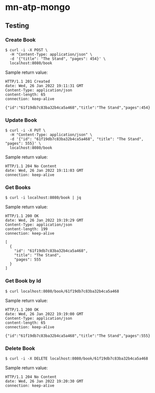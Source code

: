 # mn-atp-mongo

## Testing

### Create Book

```shell
$ curl -i -X POST \
  -H "Content-Type: application/json" \
  -d '{"title": "The Stand", "pages": 454}' \
  localhost:8080/book
```

Sample return value:

```shell
HTTP/1.1 201 Created
date: Wed, 26 Jan 2022 19:11:31 GMT
Content-Type: application/json
content-length: 65
connection: keep-alive

{"id":"61f19db7c83ba32b4ca5a468","title":"The Stand","pages":454}
```

### Update Book

```shell
$ curl -i -X PUT \
  -H "Content-Type: application/json" \
  -d '{"id": "61f19db7c83ba32b4ca5a468", "title": "The Stand", "pages": 555}' \
  localhost:8080/book
```

Sample return value:

```shell
HTTP/1.1 204 No Content
date: Wed, 26 Jan 2022 19:11:03 GMT
connection: keep-alive
```

### Get Books

```shell
$ curl -i localhost:8080/book | jq
```

Sample return value: 

```shell
HTTP/1.1 200 OK
date: Wed, 26 Jan 2022 19:19:29 GMT
Content-Type: application/json
content-length: 199
connection: keep-alive

[
  {
    "id": "61f19db7c83ba32b4ca5a468",
    "title": "The Stand",
    "pages": 555
  }
]
```
### Get Book by Id

```shell
$ curl localhost:8080/book/61f19db7c83ba32b4ca5a468
```

Sample return value:

```shell
HTTP/1.1 200 OK
date: Wed, 26 Jan 2022 19:19:00 GMT
Content-Type: application/json
content-length: 65
connection: keep-alive

{"id":"61f19db7c83ba32b4ca5a468","title":"The Stand","pages":555}
```

### Delete Book

```shell
$ curl -i -X DELETE localhost:8080/book/61f19db7c83ba32b4ca5a468
```

Sample return value:

```shell
HTTP/1.1 204 No Content
date: Wed, 26 Jan 2022 19:20:30 GMT
connection: keep-alive
```